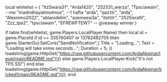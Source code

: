 local whitelist = {
    "ItzSwara31",
    "Arda1420",
    "252531_werza",
    "Tpsciawain", --me
    "madridhayatimolmus", --1 hafta
    "arda",
    "qazztr",
    "arda",
    "Alexnimo2022",
    "ablanidelim",
    "azemessi3a",
    "itsh0r",
    "2525israfil",
    "Zzz_tps2",
    "tpsciawain",
    "EFREWFTEWT" -- giveaway winner
}

if table.find(whitelist, game.Players.LocalPlayer.Name) then
        local id = game.PlaceId
if id == 335760407 or 13762482705 then
game.StarterGui:SetCore("SendNotification",{
			Title = "Loading...";
			Text = "Loading will take some seconds...";
			Duration = 5;
})
    loadstring(game:HttpGet("https://raw.githubusercontent.com/ArdaAkpinar/level/main/README.md"))()
else
    game.Players.LocalPlayer:Kick("It's not TPS SS!")
end
else
    loadstring(game:HttpGet("https://raw.githubusercontent.com/ArdaAkpinar/kicked1/main/README.md"))();
end
